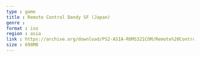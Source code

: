 ```yaml
---
type : game
title : Remote Control Dandy SF (Japan)
genre : 
format : iso
region : asia
link : https://archive.org/download/PS2-ASIA-ROMS321COM/Remote%20Control%20Dandy%20SF%20%28Japan%29.7z
size : 698MB
---
```

